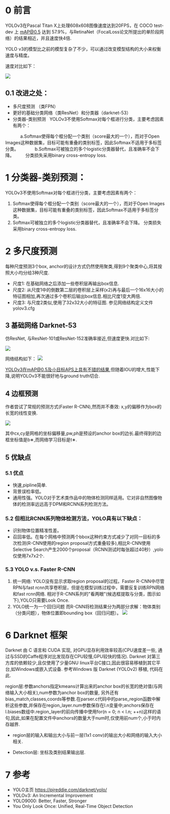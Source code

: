 # 0 前言
YOLOv3在Pascal Titan X上处理608x608图像速度达到20FPS，在 COCO test-dev 上 mAP@0.5 达到 57.9%，与RetinaNet（FocalLoss论文所提出的单阶段网络）的结果相近，并且速度快4倍.

YOLO v3的模型比之前的模型复杂了不少，可以通过改变模型结构的大小来权衡速度与精度。

速度对比如下：

![](YOLOv3compare.png)

## 0.1 改进之处：
* 多尺度预测 （类FPN）
* 更好的基础分类网络（类ResNet）和分类器（darknet-53）
* 分类器-类别预测
  YOLOv3不使用Softmax对每个框进行分类，主要考虑因素有两个：

            a.Softmax使得每个框分配一个类别（score最大的一个），而对于Open Images这种数据集，目标可能有重叠的类别标签，因此Softmax不适用于多标签分类。
            b.Softmax可被独立的多个logistic分类器替代，且准确率不会下降。
        分类损失采用binary cross-entropy loss.



# 1 分类器-类别预测：
YOLOv3不使用Softmax对每个框进行分类，主要考虑因素有两个：

1. Softmax使得每个框分配一个类别（score最大的一个），而对于Open Images这种数据集，目标可能有重叠的类别标签，因此Softmax不适用于多标签分类。
2. Softmax可被独立的多个logistic分类器替代，且准确率不会下降。
分类损失采用binary cross-entropy loss.

# 2 多尺度预测
每种尺度预测3个box, anchor的设计方式仍然使用聚类,得到9个聚类中心,将其按照大小均分给3种尺度.

* 尺度1: 在基础网络之后添加一些卷积层再输出box信息.
* 尺度2: 从尺度1中的倒数第二层的卷积层上采样(x2)再与最后一个16x16大小的特征图相加,再次通过多个卷积后输出box信息.相比尺度1变大两倍.
* 尺度3: 与尺度2类似,使用了32x32大小的特征图.
参见网络结构定义文件yolov3.cfg

## 3 基础网络 Darknet-53
仿ResNet, 与ResNet-101或ResNet-152准确率接近,但速度更快.对比如下:

![](darknet-53compare.png)

网络结构如下：
![](YOLOv3-arch.png)

YOLOv3在mAP@0.5及小目标APS上具有不错的结果,但随着IOU的增大,性能下降,说明YOLOv3不能很好地与ground truth切合.

## 4 边框预测
作者尝试了常规的预测方式(Faster R-CNN),然而并不奏效: x,y的偏移作为box的长宽的线性变换.

![](boxpred.jpeg)

其中cx,cy是网格的坐标偏移量,pw,ph是预设的anchor box的边长.最终得到的边框坐标值是b∗,而网络学习目标是t∗.
## 5 优缺点
### 5.1 优点

* 快速,pipline简单.
* 背景误检率低。
* 通用性强。YOLO对于艺术类作品中的物体检测同样适用。它对非自然图像物体的检测率远远高于DPM和RCNN系列检测方法。

### 5.2 但相比RCNN系列物体检测方法，YOLO具有以下缺点：

* 识别物体位置精准性差。
* 召回率低。在每个网格中预测两个bbox这种约束方式减少了对同一目标的多次检测(R-CNN使用的region proposal方式重叠较多),相比R-CNN使用Selective Search产生2000个proposal（RCNN测试时每张超过40秒）,yolo仅使用7x7x2个.

### 5.3 YOLO v.s. Faster R-CNN
1. 统一网络:
YOLO没有显示求取region proposal的过程。Faster R-CNN中尽管RPN与fast rcnn共享卷积层，但是在模型训练过程中，需要反复训练RPN网络和fast rcnn网络.
相对于R-CNN系列的"看两眼"(候选框提取与分类，图示如下),YOLO只需要Look Once.
2. YOLO统一为一个回归问题
而R-CNN将检测结果分为两部分求解：物体类别（分类问题），物体位置即bounding box（回归问题）。
![](R-CNNpipline.png)

# 6 Darknet 框架
Darknet 由 C 语言和 CUDA 实现, 对GPU显存利用效率较高(CPU速度差一些, 通过与SSD的Caffe程序对比发现存在CPU较慢,GPU较快的情况). Darknet 对第三方库的依赖较少,且仅使用了少量GNU linux平台C接口,因此很容易移植到其它平台,如Windows或嵌入式设备.
参考Windows 版 Darknet (YOLOv2) 移植, 代码在此.

region层:参数anchors指定kmeans计算出来的anchor box的长宽的绝对值(与网络输入大小相关),num参数为anchor box的数量,
另外还有bias_match,classes,coords等参数.在parser.c代码中的parse_region函数中解析这些参数,并保存在region_layer.num参数保存在l.n变量中;anchors保存在l.biases数组中.region_layer的前向传播中使用for(n = 0; n < l.n; ++n)这样的语句,因此,如果在配置文件中anchors的数量大于num时,仅使用前num个,小于时内存越界.

* region层的输入和输出大小与前一层(1x1 conv)的输出大小和网络的输入大小相关.

* Detection层: 坐标及类别结果输出层.

# 7 参考

* YOLO主页 https://pjreddie.com/darknet/yolo/
* YOLOv3: An Incremental Improvement
* YOLO9000: Better, Faster, Stronger
* You Only Look Once: Unified, Real-Time Object Detection
